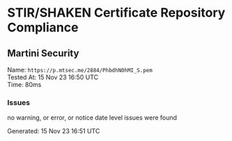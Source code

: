 # STIR/SHAKEN Certificate Repository Compliance

## Martini Security

Name: `https://p.mtsec.me/2884/PhbdhN0hMI_S.pem`\
Tested At: 15 Nov 23 16:50 UTC\
Time: 80ms

### Issues

no warning, or error, or notice date level issues were found

Generated: 15 Nov 23 16:51 UTC
